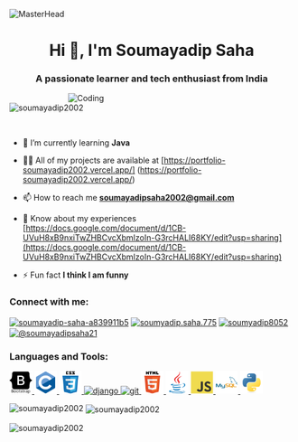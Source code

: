 ![MasterHead](https://www.cultofmac.com/wp-content/uploads/2017/04/CoM-Pay-What-You-Want-Learn-to-Code-2017-Bundle.jpg)
<h1 align="center">Hi 👋, I'm Soumayadip Saha</h1>
<h3 align="center">A passionate learner and tech enthusiast from India</h3>
<img align="right" alt="Coding" width="400" src="https://cdn.dribbble.com/users/1162077/screenshots/3848914/programmer.gif">

<p align="left"> <img src="https://komarev.com/ghpvc/?username=soumayadip2002&label=Profile%20views&color=0e75b6&style=flat" alt="soumayadip2002" /> </p>

<p align="left"> <a href="https://twitter.com/" target="blank"><img src="https://img.shields.io/twitter/follow/?logo=twitter&style=for-the-badge" alt="" /></a> </p>

- 🌱 I’m currently learning **Java**

- 👨‍💻 All of my projects are available at [https://portfolio-soumayadip2002.vercel.app/]
(https://portfolio-soumayadip2002.vercel.app/)

- 📫 How to reach me **soumayadipsaha2002@gmail.com**

- 📄 Know about my experiences [https://docs.google.com/document/d/1CB-UVuH8xB9nxiTwZHBCvcXbmIzoIn-G3rcHALI68KY/edit?usp=sharing](https://docs.google.com/document/d/1CB-UVuH8xB9nxiTwZHBCvcXbmIzoIn-G3rcHALI68KY/edit?usp=sharing)

- ⚡ Fun fact **I think I am funny**

<h3 align="left">Connect with me:</h3>
<p align="left">
<a href="https://linkedin.com/in/soumayadip-saha-a839911b5" target="blank"><img align="center" src="https://raw.githubusercontent.com/rahuldkjain/github-profile-readme-generator/master/src/images/icons/Social/linked-in-alt.svg" alt="soumayadip-saha-a839911b5" height="30" width="40" /></a>
<a href="https://fb.com/soumyadip.saha.775" target="blank"><img align="center" src="https://raw.githubusercontent.com/rahuldkjain/github-profile-readme-generator/master/src/images/icons/Social/facebook.svg" alt="soumyadip.saha.775" height="30" width="40" /></a>
<a href="https://instagram.com/soumyadip8052" target="blank"><img align="center" src="https://raw.githubusercontent.com/rahuldkjain/github-profile-readme-generator/master/src/images/icons/Social/instagram.svg" alt="soumyadip8052" height="30" width="40" /></a>
<a href="https://www.hackerrank.com/soumayadipsaha21" target="blank"><img align="center" src="https://raw.githubusercontent.com/rahuldkjain/github-profile-readme-generator/master/src/images/icons/Social/hackerrank.svg" alt="@soumayadipsaha21" height="30" width="40" /></a>
</p>

<h3 align="left">Languages and Tools:</h3>
<p align="left"> <a href="https://getbootstrap.com" target="_blank" rel="noreferrer"> <img src="https://raw.githubusercontent.com/devicons/devicon/master/icons/bootstrap/bootstrap-plain-wordmark.svg" alt="bootstrap" width="40" height="40"/> </a> <a href="https://www.cprogramming.com/" target="_blank" rel="noreferrer"> <img src="https://raw.githubusercontent.com/devicons/devicon/master/icons/c/c-original.svg" alt="c" width="40" height="40"/> </a><a href="https://www.w3schools.com/css/" target="_blank" rel="noreferrer"> <img src="https://raw.githubusercontent.com/devicons/devicon/master/icons/css3/css3-original-wordmark.svg" alt="css3" width="40" height="40"/> </a> <a href="https://www.djangoproject.com/" target="_blank" rel="noreferrer"> <img src="https://cdn.worldvectorlogo.com/logos/django.svg" alt="django" width="40" height="40"/> </a> <a href="https://git-scm.com/" target="_blank" rel="noreferrer"> <img src="https://www.vectorlogo.zone/logos/git-scm/git-scm-icon.svg" alt="git" width="40" height="40"/> </a> <a href="https://www.w3.org/html/" target="_blank" rel="noreferrer"> <img src="https://raw.githubusercontent.com/devicons/devicon/master/icons/html5/html5-original-wordmark.svg" alt="html5" width="40" height="40"/> </a> <a href="https://www.java.com" target="_blank" rel="noreferrer"> <img src="https://raw.githubusercontent.com/devicons/devicon/master/icons/java/java-original.svg" alt="java" width="40" height="40"/> </a> <a href="https://developer.mozilla.org/en-US/docs/Web/JavaScript" target="_blank" rel="noreferrer"> <img src="https://raw.githubusercontent.com/devicons/devicon/master/icons/javascript/javascript-original.svg" alt="javascript" width="40" height="40"/> </a> <a href="https://www.mysql.com/" target="_blank" rel="noreferrer"> <img src="https://raw.githubusercontent.com/devicons/devicon/master/icons/mysql/mysql-original-wordmark.svg" alt="mysql" width="40" height="40"/> </a> <a href="https://www.python.org" target="_blank" rel="noreferrer"> <img src="https://raw.githubusercontent.com/devicons/devicon/master/icons/python/python-original.svg" alt="python" width="40" height="40"/> </a> </p>

<p><img align="left" src="https://github-readme-stats.vercel.app/api/top-langs?username=soumayadip2002&show_icons=true&locale=en&layout=compact" alt="soumayadip2002" /></p>

<p>&nbsp;<img align="center" src="https://github-readme-stats.vercel.app/api?username=soumayadip2002&show_icons=true&locale=en" alt="soumayadip2002" /></p>

<p><img align="center" src="https://github-readme-streak-stats.herokuapp.com/?user=soumayadip2002&" alt="soumayadip2002" /></p>


